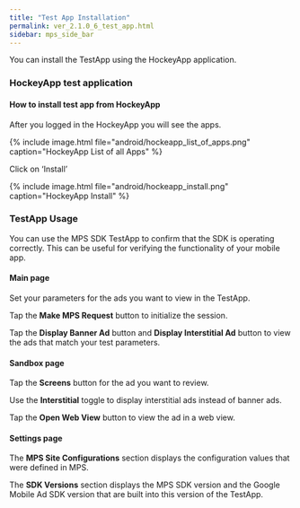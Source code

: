 ```yaml
---
title: "Test App Installation"
permalink: ver_2.1.0_6_test_app.html
sidebar: mps_side_bar
---
```

You can install the TestApp using the HockeyApp application.

### HockeyApp test application
#### How to install test app from HockeyApp

After you logged in the HockeyApp you will see the apps.

{% include image.html file="android/hockeapp_list_of_apps.png" caption="HockeyApp List of all Apps" %}

Click on ‘Install’

{% include image.html file="android/hockeapp_install.png" caption="HockeyApp Install" %}

### TestApp Usage
You can use the MPS SDK TestApp to confirm that the SDK is operating correctly. This can be useful for verifying the functionality of your mobile app.

#### Main page
Set your parameters for the ads you want to view in the TestApp.

Tap the **Make MPS Request** button to initialize the session.

Tap the **Display Banner Ad** button and **Display Interstitial Ad** button to view the ads that match your test parameters.

#### Sandbox page

Tap the **Screens** button for the ad you want to review.

Use the **Interstitial** toggle to display interstitial ads instead of banner ads.

Tap the **Open Web View** button to view the ad in a web view.

#### Settings page

The **MPS Site Configurations** section displays the configuration values that were defined in MPS.

The **SDK Versions** section displays the MPS SDK version and the Google Mobile Ad SDK version that are built into this version of the TestApp.